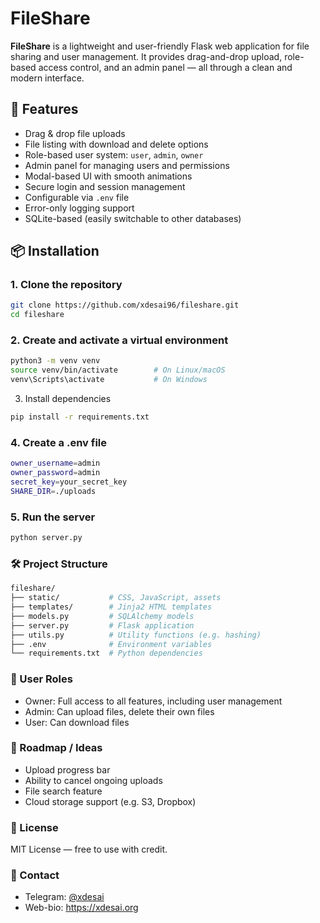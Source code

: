 # FileShare

**FileShare** is a lightweight and user-friendly Flask web application for file sharing and user management. It provides drag-and-drop upload, role-based access control, and an admin panel — all through a clean and modern interface.

## 🚀 Features

- Drag & drop file uploads
- File listing with download and delete options
- Role-based user system: `user`, `admin`, `owner`
- Admin panel for managing users and permissions
- Modal-based UI with smooth animations
- Secure login and session management
- Configurable via `.env` file
- Error-only logging support
- SQLite-based (easily switchable to other databases)

## 📦 Installation

### 1. Clone the repository

```bash
git clone https://github.com/xdesai96/fileshare.git
cd fileshare
```
### 2. Create and activate a virtual environment

```bash
python3 -m venv venv
source venv/bin/activate        # On Linux/macOS
venv\Scripts\activate           # On Windows
```
3. Install dependencies

```bash
pip install -r requirements.txt
```
### 4. Create a .env file

```bash
owner_username=admin
owner_password=admin
secret_key=your_secret_key
SHARE_DIR=./uploads
```
### 5. Run the server

```bash
python server.py
```
### 🛠️ Project Structure

```bash
fileshare/
├── static/           # CSS, JavaScript, assets
├── templates/        # Jinja2 HTML templates
├── models.py         # SQLAlchemy models
├── server.py         # Flask application
├── utils.py          # Utility functions (e.g. hashing)
├── .env              # Environment variables
└── requirements.txt  # Python dependencies
```
### 👮 User Roles

- Owner: Full access to all features, including user management
- Admin: Can upload files, delete their own files
- User: Can download files

### 🧩 Roadmap / Ideas
- Upload progress bar
- Ability to cancel ongoing uploads
- File search feature
- Cloud storage support (e.g. S3, Dropbox)

### 📄 License
MIT License — free to use with credit.

### 🤝 Contact
- Telegram: [@xdesai](https://t.me/xdesai)
- Web-bio: https://xdesai.org
